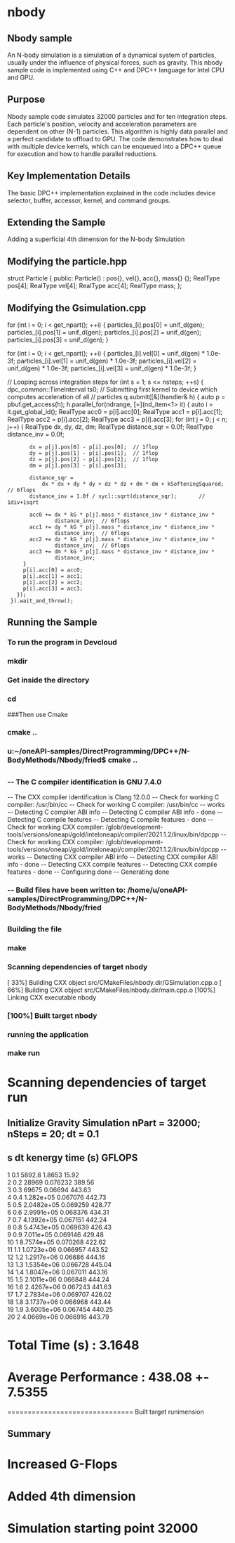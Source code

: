 # nbody


## Nbody sample
An N-body simulation is a simulation of a dynamical system of particles, usually under the influence of physical forces, such as gravity. This nbody sample code is implemented using C++ and DPC++ language for Intel CPU and GPU.

## Purpose
Nbody sample code simulates 32000 particles and for ten integration steps. Each particle's position, velocity and acceleration parameters are dependent on other (N-1) particles. This algorithm is highly data parallel and a perfect candidate to offload to GPU. The code demonstrates how to deal with multiple device kernels, which can be enqueued into a DPC++ queue for execution and how to handle parallel reductions.

## Key Implementation Details
The basic DPC++ implementation explained in the code includes device selector, buffer, accessor, kernel, and command groups.

## Extending the Sample
Adding a superficial 4th dimension for the N-body Simulation

## Modifying the particle.hpp

struct Particle {
 public:
  Particle() : pos{}, vel{}, acc{}, mass{} {};
  RealType pos[4];
  RealType vel[4];
  RealType acc[4];
  RealType mass;
};

## Modifying the Gsimulation.cpp

for (int i = 0; i < get_npart(); ++i) {
    particles_[i].pos[0] = unif_d(gen);
    particles_[i].pos[1] = unif_d(gen);
    particles_[i].pos[2] = unif_d(gen);
    particles_[i].pos[3] = unif_d(gen);
  }
  

for (int i = 0; i < get_npart(); ++i) {
    particles_[i].vel[0] = unif_d(gen) * 1.0e-3f;
    particles_[i].vel[1] = unif_d(gen) * 1.0e-3f;
    particles_[i].vel[2] = unif_d(gen) * 1.0e-3f;
    particles_[i].vel[3] = unif_d(gen) * 1.0e-3f;
  }
  
  
// Looping across integration steps
  for (int s = 1; s <= nsteps; ++s) {
    dpc_common::TimeInterval ts0;
    // Submitting first kernel to device which computes acceleration of all
    // particles
    q.submit([&](handler& h) {
       auto p = pbuf.get_access(h);
       h.parallel_for(ndrange, [=](nd_item<1> it) {
	 auto i = it.get_global_id();
         RealType acc0 = p[i].acc[0];
         RealType acc1 = p[i].acc[1];
         RealType acc2 = p[i].acc[2];
         RealType acc3 = p[i].acc[3];
         for (int j = 0; j < n; j++) {
           RealType dx, dy, dz, dm;
           RealType distance_sqr = 0.0f;
           RealType distance_inv = 0.0f;

           dx = p[j].pos[0] - p[i].pos[0];  // 1flop
           dy = p[j].pos[1] - p[i].pos[1];  // 1flop
           dz = p[j].pos[2] - p[i].pos[2];  // 1flop
           dm = p[j].pos[3] - p[i].pos[3];

           distance_sqr =
               dx * dx + dy * dy + dz * dz + dm * dm + kSofteningSquared;  // 6flops
           distance_inv = 1.0f / sycl::sqrt(distance_sqr);       // 1div+1sqrt

           acc0 += dx * kG * p[j].mass * distance_inv * distance_inv *
                   distance_inv;  // 6flops
           acc1 += dy * kG * p[j].mass * distance_inv * distance_inv *
                   distance_inv;  // 6flops
           acc2 += dz * kG * p[j].mass * distance_inv * distance_inv *
                   distance_inv;  // 6flops
           acc3 += dm * kG * p[j].mass * distance_inv * distance_inv *
                   distance_inv; 
         }
         p[i].acc[0] = acc0;
         p[i].acc[1] = acc1;
         p[i].acc[2] = acc2;
         p[i].acc[3] = acc3;
       });
     }).wait_and_throw();
     
     
   ## Running the Sample
### To run the program in Devcloud
### mkdir <dir-name>
### Get inside the directory
### cd <dir-name>
###Then use Cmake
### cmake ..

### u:~/oneAPI-samples/DirectProgramming/DPC++/N-BodyMethods/Nbody/fried$ cmake ..
##
### -- The C compiler identification is GNU 7.4.0
-- The CXX compiler identification is Clang 12.0.0
-- Check for working C compiler: /usr/bin/cc
-- Check for working C compiler: /usr/bin/cc -- works
-- Detecting C compiler ABI info
-- Detecting C compiler ABI info - done
-- Detecting C compile features
-- Detecting C compile features - done
-- Check for working CXX compiler: /glob/development-tools/versions/oneapi/gold/inteloneapi/compiler/2021.1.2/linux/bin/dpcpp
-- Check for working CXX compiler: /glob/development-tools/versions/oneapi/gold/inteloneapi/compiler/2021.1.2/linux/bin/dpcpp -- works
-- Detecting CXX compiler ABI info
-- Detecting CXX compiler ABI info - done
-- Detecting CXX compile features
-- Detecting CXX compile features - done
-- Configuring done
-- Generating done
### -- Build files have been written to: /home/u/oneAPI-samples/DirectProgramming/DPC++/N-BodyMethods/Nbody/fried

##

### Building the file
### make
### Scanning dependencies of target nbody
[ 33%] Building CXX object src/CMakeFiles/nbody.dir/GSimulation.cpp.o
[ 66%] Building CXX object src/CMakeFiles/nbody.dir/main.cpp.o
[100%] Linking CXX executable nbody
### [100%] Built target nbody

### running the application

### make run

Scanning dependencies of target run
===============================
 Initialize Gravity Simulation
 nPart = 32000; nSteps = 20; dt = 0.1
------------------------------------------------
 s       dt      kenergy     time (s)    GFLOPS      
------------------------------------------------
 1       0.1     5892.8      1.8653      15.92       
 2       0.2     28969       0.076232    389.56      
 3       0.3     69675       0.06694     443.63      
 4       0.4     1.282e+05   0.067076    442.73      
 5       0.5     2.0482e+05  0.069259    428.77      
 6       0.6     2.9991e+05  0.068376    434.31      
 7       0.7     4.1392e+05  0.067151    442.24      
 8       0.8     5.4743e+05  0.069639    426.43      
 9       0.9     7.011e+05   0.069146    429.48      
 10      1       8.7574e+05  0.070268    422.62      
 11      1.1     1.0723e+06  0.066957    443.52      
 12      1.2     1.2917e+06  0.06686     444.16      
 13      1.3     1.5354e+06  0.066728    445.04      
 14      1.4     1.8047e+06  0.067011    443.16      
 15      1.5     2.1011e+06  0.066848    444.24      
 16      1.6     2.4267e+06  0.067243    441.63      
 17      1.7     2.7834e+06  0.069707    426.02      
 18      1.8     3.1737e+06  0.066968    443.44      
 19      1.9     3.6005e+06  0.067454    440.25      
 20      2       4.0669e+06  0.066916    443.79      

# Total Time (s)     : 3.1648
# Average Performance : 438.08 +- 7.5355
===============================
Built target runimension


## Summary
# Increased G-Flops
# Added 4th dimension
# Simulation starting point 32000
